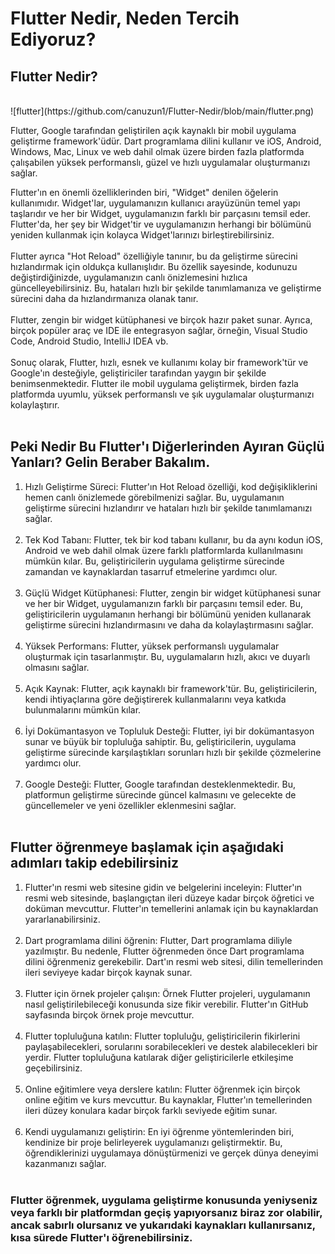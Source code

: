 # Flutter Nedir, Neden Tercih Ediyoruz?

## Flutter Nedir?
</br>
![flutter](https://github.com/canuzun1/Flutter-Nedir/blob/main/flutter.png)
</br>

<p>
Flutter, Google tarafından geliştirilen açık kaynaklı bir mobil uygulama geliştirme framework'üdür. 
Dart programlama dilini kullanır ve iOS, Android, Windows, Mac, Linux ve web dahil olmak üzere birden fazla platformda çalışabilen yüksek performanslı, 
güzel ve hızlı uygulamalar oluşturmanızı sağlar.
</p>
Flutter'ın en önemli özelliklerinden biri, "Widget" denilen öğelerin kullanımıdır. 
Widget'lar, uygulamanızın kullanıcı arayüzünün temel yapı taşlarıdır ve her bir Widget, uygulamanızın farklı bir parçasını temsil eder. 
Flutter'da, her şey bir Widget'tir ve uygulamanızın herhangi bir bölümünü yeniden kullanmak için kolayca Widget'larınızı birleştirebilirsiniz.
</br></br>
Flutter ayrıca "Hot Reload" özelliğiyle tanınır, bu da geliştirme sürecini hızlandırmak için oldukça kullanışlıdır. 
Bu özellik sayesinde, kodunuzu değiştirdiğinizde, uygulamanızın canlı önizlemesini hızlıca güncelleyebilirsiniz. 
Bu, hataları hızlı bir şekilde tanımlamanıza ve geliştirme sürecini daha da hızlandırmanıza olanak tanır.
</br></br>
Flutter, zengin bir widget kütüphanesi ve birçok hazır paket sunar. 
Ayrıca, birçok popüler araç ve IDE ile entegrasyon sağlar, örneğin, Visual Studio Code, Android Studio, IntelliJ IDEA vb.
</br></br>
Sonuç olarak, Flutter, hızlı, esnek ve kullanımı kolay bir framework'tür ve Google'ın desteğiyle, geliştiriciler tarafından yaygın bir şekilde benimsenmektedir. 
Flutter ile mobil uygulama geliştirmek, birden fazla platformda uyumlu, yüksek performanslı ve şık uygulamalar oluşturmanızı kolaylaştırır.
</br></br>

## Peki Nedir Bu Flutter'ı Diğerlerinden Ayıran Güçlü Yanları? Gelin Beraber Bakalım.

1) Hızlı Geliştirme Süreci: Flutter'ın Hot Reload özelliği, kod değişikliklerini hemen canlı önizlemede görebilmenizi sağlar. 
Bu, uygulamanın geliştirme sürecini hızlandırır ve hataları hızlı bir şekilde tanımlamanızı sağlar.
</br></br>
2) Tek Kod Tabanı: Flutter, tek bir kod tabanı kullanır, bu da aynı kodun iOS, Android ve web dahil olmak üzere farklı platformlarda kullanılmasını mümkün kılar. 
Bu, geliştiricilerin uygulama geliştirme sürecinde zamandan ve kaynaklardan tasarruf etmelerine yardımcı olur.
</br></br>
3) Güçlü Widget Kütüphanesi: Flutter, zengin bir widget kütüphanesi sunar ve her bir Widget, uygulamanızın farklı bir parçasını temsil eder. 
Bu, geliştiricilerin uygulamanın herhangi bir bölümünü yeniden kullanarak geliştirme sürecini hızlandırmasını ve daha da kolaylaştırmasını sağlar.
</br></br>
4) Yüksek Performans: Flutter, yüksek performanslı uygulamalar oluşturmak için tasarlanmıştır. Bu, uygulamaların hızlı, akıcı ve duyarlı olmasını sağlar.
</br></br>
5) Açık Kaynak: Flutter, açık kaynaklı bir framework'tür. 
Bu, geliştiricilerin, kendi ihtiyaçlarına göre değiştirerek kullanmalarını veya katkıda bulunmalarını mümkün kılar.
</br></br>
6) İyi Dokümantasyon ve Topluluk Desteği: Flutter, iyi bir dokümantasyon sunar ve büyük bir topluluğa sahiptir. 
Bu, geliştiricilerin, uygulama geliştirme sürecinde karşılaştıkları sorunları hızlı bir şekilde çözmelerine yardımcı olur.
</br></br>
7) Google Desteği: Flutter, Google tarafından desteklenmektedir. 
Bu, platformun geliştirme sürecinde güncel kalmasını ve gelecekte de güncellemeler ve yeni özellikler eklenmesini sağlar.
</br></br>


## Flutter öğrenmeye başlamak için aşağıdaki adımları takip edebilirsiniz

1) Flutter'ın resmi web sitesine gidin ve belgelerini inceleyin: Flutter'ın resmi web sitesinde, başlangıçtan ileri düzeye kadar birçok öğretici ve doküman mevcuttur. 
Flutter'ın temellerini anlamak için bu kaynaklardan yararlanabilirsiniz.
</br></br>
2) Dart programlama dilini öğrenin: Flutter, Dart programlama diliyle yazılmıştır. Bu nedenle, Flutter öğrenmeden önce Dart programlama dilini öğrenmeniz gerekebilir. 
Dart'ın resmi web sitesi, dilin temellerinden ileri seviyeye kadar birçok kaynak sunar.
</br></br>
3) Flutter için örnek projeler çalışın: Örnek Flutter projeleri, uygulamanın nasıl geliştirilebileceği konusunda size fikir verebilir. 
Flutter'ın GitHub sayfasında birçok örnek proje mevcuttur.
</br></br>
4) Flutter topluluğuna katılın: Flutter topluluğu, geliştiricilerin fikirlerini paylaşabilecekleri, sorularını sorabilecekleri ve destek alabilecekleri bir yerdir. 
Flutter topluluğuna katılarak diğer geliştiricilerle etkileşime geçebilirsiniz.
</br></br>
5) Online eğitimlere veya derslere katılın: Flutter öğrenmek için birçok online eğitim ve kurs mevcuttur. 
Bu kaynaklar, Flutter'ın temellerinden ileri düzey konulara kadar birçok farklı seviyede eğitim sunar.
</br></br>
6) Kendi uygulamanızı geliştirin: En iyi öğrenme yöntemlerinden biri, kendinize bir proje belirleyerek uygulamanızı geliştirmektir. 
Bu, öğrendiklerinizi uygulamaya dönüştürmenizi ve gerçek dünya deneyimi kazanmanızı sağlar.
</br></br>

### Flutter öğrenmek, uygulama geliştirme konusunda yeniyseniz veya farklı bir platformdan geçiş yapıyorsanız biraz zor olabilir, ancak sabırlı olursanız ve yukarıdaki kaynakları kullanırsanız, kısa sürede Flutter'ı öğrenebilirsiniz.

